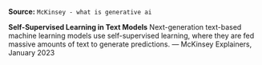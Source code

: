**Source:** `McKinsey - what is generative ai`

**Self-Supervised Learning in Text Models**
Next-generation text-based machine learning models use self-supervised learning, where they are fed massive amounts of text to generate predictions. — McKinsey Explainers, January 2023
